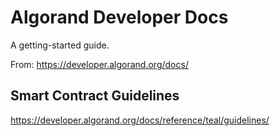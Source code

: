 # Algorand Developer Docs

A getting-started guide.

From: https://developer.algorand.org/docs/

## Smart Contract Guidelines

https://developer.algorand.org/docs/reference/teal/guidelines/

